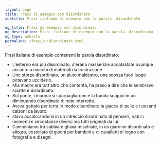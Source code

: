 ```yaml
---
layout: page
title: Frasi di esempio con disordinato 
subtitle: Frasi italiane di esempio con la parola  disordinato

og_title: Frasi di esempio con disordinato 
og_description: Frasi italiane di esempio con la parola  disordinato
og_type: website
permalink: /frasi/d/disordinato.html
---
```


Frasi italiane di esempio contenenti la parola disordinato:


- L'esterno era più disordinato, c'erano masserizie accatastate ovunque accanto a mucchi di materiali da costruzione.
- Uno sforzo disordinato, un aiuto maldestro, una scossa fuori luogo potevano ucciderlo.
- Mia madre era tutt'altro che contenta, ha preso a dire che le sembravo sciatto e disordinato.
- Sul ponte, i marinai si sparpagliarono e la banda scappò in un diminuendo disordinato di note interrotte.
- Aveva gettato per terra in modo disordinato la giacca di pelle e i pesanti calzoni da lavoro.
- stavo accalorandomi in un intreccio disordinato di pensieri, nati in momenti e circostanze diversi ma tutti originati da lui.
- Camminiamo tra sabbia e ghiaia mischiate, in un giardino disordinato e allegro, costellato di giochi per bambini e di cavalletti di legno con fotografie e disegni.
